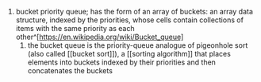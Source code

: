 1. bucket priority queue; has the form of an array of buckets: an array data structure, indexed by the priorities, whose cells contain collections of items with the same priority as each other^[https://en.wikipedia.org/wiki/Bucket_queue]
	1. the bucket queue is the priority-queue analogue of pigeonhole sort (also called [[bucket sort]]), a [[sorting algorithm]] that places elements into buckets indexed by their priorities and then concatenates the buckets